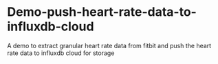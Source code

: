 # Demo-push-heart-rate-data-to-influxdb-cloud
A demo to extract granular heart rate data from fitbit and push the heart rate data to influxdb cloud for storage
